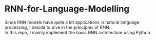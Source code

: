 # RNN-for-Language-Modelling
Since RNN models have quite a lot applications in natural language processing, I decide to dive in the principles of RNN.  
In this repo, I mainly implement the basic RNN architecture using Python.
